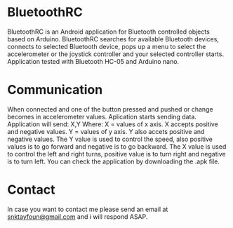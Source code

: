 # BluetoothRC
BluetoothRC is an Android application for Bluetooth controlled objects based on Arduino. BluetoothRC searches for available Bluetooth devices, connects to selected Bluetooth device, pops up a menu to select the accelerometer or the joystick controller and your selected controller starts. Application tested with Bluetooth HC-05 and Arduino nano.

# Communication
When connected and one of the button pressed and pushed or change becomes in accelerometer values. Aplication starts sending data.
Application will send: X,Y
Where: 
       X = values of x axis. X accepts positive and negative values. 
       Y = values of y axis. Y also accets positive and negative values.
       The Y value is used to control the speed, also positive values is to go forward and negative is to go backward.
       The X value is used to control the left and right turns, positive value is to turn right and negative is to turn left.
       You can check the application by downloading the .apk file.
       
# Contact
In case you want to contact me please send an email at snktayfoun@gmail.com and i will respond ASAP.
